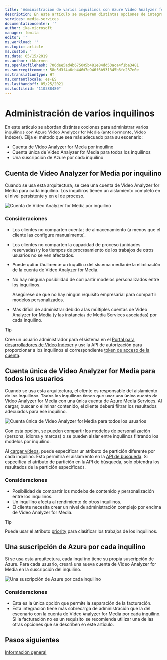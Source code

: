 ```yaml
---
title: 'Administración de varios inquilinos con Azure Video Analyzer for Media (anteriormente, Video Indexer): Azure'
description: En este artículo se sugieren distintas opciones de integración para administrar varios inquilinos con Azure Video Analyzer for Media (anteriormente, Video Indexer).
services: media-services
documentationcenter: ''
author: ika-microsoft
manager: femila
editor: ''
ms.workload: ''
ms.topic: article
ms.custom: ''
ms.date: 05/15/2019
ms.author: ikbarmen
ms.openlocfilehash: 706dee5ad4b675085b481e84dd53aca4f1ba3481
ms.sourcegitcommit: 58e5d3f4a6cb44607e946f6b931345b6fe237e0e
ms.translationtype: HT
ms.contentlocale: es-ES
ms.lasthandoff: 05/25/2021
ms.locfileid: "110388480"
---
```

# <a name="manage-multiple-tenants"></a>Administración de varios inquilinos

En este artículo se abordan distintas opciones para administrar varios inquilinos con Azure Video Analyzer for Media (anteriormente, Video Indexer). Elija el método que sea más adecuado para su escenario:

* Cuenta de Video Analyzer for Media por inquilino
* Cuenta única de Video Analyzer for Media para todos los inquilinos
* Una suscripción de Azure por cada inquilino

## <a name="video-analyzer-for-media-account-per-tenant"></a>Cuenta de Video Analyzer for Media por inquilino

Cuando se usa esta arquitectura, se crea una cuenta de Video Analyzer for Media para cada inquilino. Los inquilinos tienen un aislamiento completo en el nivel persistente y en el de proceso.  

![Cuenta de Video Analyzer for Media por inquilino](./media/manage-multiple-tenants/video-indexer-account-per-tenant.png)

### <a name="considerations"></a>Consideraciones

* Los clientes no comparten cuentas de almacenamiento (a menos que el cliente las configure manualmente).
* Los clientes no comparten la capacidad de proceso (unidades reservadas) y los tiempos de procesamiento de los trabajos de otros usuarios no se ven afectados.
* Puede quitar fácilmente un inquilino del sistema mediante la eliminación de la cuenta de Video Analyzer for Media.
* No hay ninguna posibilidad de compartir modelos personalizados entre los inquilinos.

    Asegúrese de que no hay ningún requisito empresarial para compartir modelos personalizados.
* Más difícil de administrar debido a las múltiples cuentas de Video Analyzer for Media (y las instancias de Media Services asociadas) por cada inquilino.

> [!TIP]
> Cree un usuario administrador para el sistema en el [Portal para desarrolladores de Video Indexer](https://api-portal.videoindexer.ai/) y use la API de autorización para proporcionar a los inquilinos el correspondiente [token de acceso de la cuenta](https://api-portal.videoindexer.ai/api-details#api=Operations&operation=Get-Account-Access-Token).

## <a name="single-video-analyzer-for-media-account-for-all-users"></a>Cuenta única de Video Analyzer for Media para todos los usuarios

Cuando se usa esta arquitectura, el cliente es responsable del aislamiento de los inquilinos. Todos los inquilinos tienen que usar una única cuenta de Video Analyzer for Media con una única cuenta de Azure Media Services. Al cargar, buscar o eliminar contenido, el cliente deberá filtrar los resultados adecuados para ese inquilino.

![Cuenta única de Video Analyzer for Media para todos los usuarios](./media/manage-multiple-tenants/single-video-indexer-account-for-all-users.png)

Con esta opción, se pueden compartir los modelos de personalización (persona, idioma y marcas) o se pueden aislar entre inquilinos filtrando los modelos por inquilino.

Al [cargar vídeos](https://api-portal.videoindexer.ai/api-details#api=Operations&operation=Upload-Video), puede especificar un atributo de partición diferente por cada inquilino. Esto permitirá el aislamiento en la [API de búsqueda](https://api-portal.videoindexer.ai/api-details#api=Operations&operation=Search-Videos). Si especifica el atributo de partición en la API de búsqueda, solo obtendrá los resultados de la partición especificada. 

### <a name="considerations"></a>Consideraciones

* Posibilidad de compartir los modelos de contenido y personalización entre los inquilinos.
* Un inquilino afecta al rendimiento de otros inquilinos.
* El cliente necesita crear un nivel de administración complejo por encima de Video Analyzer for Media.

> [!TIP]
> Puede usar el atributo [priority](upload-index-videos.md) para clasificar los trabajos de los inquilinos.

## <a name="azure-subscription-per-tenant"></a>Una suscripción de Azure por cada inquilino 

Si se usa esta arquitectura, cada inquilino tiene su propia suscripción de Azure. Para cada usuario, creará una nueva cuenta de Video Analyzer for Media en la suscripción del inquilino.

![Una suscripción de Azure por cada inquilino](./media/manage-multiple-tenants/azure-subscription-per-tenant.png)

### <a name="considerations"></a>Consideraciones

* Esta es la única opción que permite la separación de la facturación.
* Esta integración tiene más sobrecarga de administración que la del escenario con la cuenta de Video Analyzer for Media por cada inquilino. Si la facturación no es un requisito, se recomienda utilizar una de las otras opciones que se describen en este artículo.

## <a name="next-steps"></a>Pasos siguientes

[Información general](video-indexer-overview.md)
